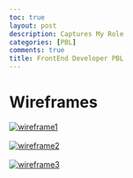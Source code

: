 ```yaml
---
toc: true
layout: post
description: Captures My Role
categories: [PBL]
comments: true
title: FrontEnd Developer PBL
---
```


# Wireframes
<a href="https://postimages.org/" target="_blank"><img src="https://i.postimg.cc/ZRMWCXG9/wireframe1.png" alt="wireframe1"/></a><br/><br/>
<a href="https://postimages.org/" target="_blank"><img src="https://i.postimg.cc/K4X45Bvx/wireframe2.png" alt="wireframe2"/></a><br/><br/>
<a href="https://postimages.org/" target="_blank"><img src="https://i.postimg.cc/SRYJ8D4g/wireframe3.png" alt="wireframe3"/></a><br/><br/>

